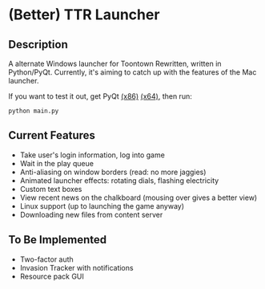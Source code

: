 # (Better) TTR Launcher

## Description
A alternate Windows launcher for Toontown Rewritten, written in Python/PyQt. Currently, it's aiming to catch up with the features of the Mac launcher. 

If you want to test it out, get PyQt [(x86)][1] [(x64)][2], then run:
```
python main.py
```

## Current Features
* Take user's login information, log into game
* Wait in the play queue
* Anti-aliasing on window borders (read: no more jaggies)
* Animated launcher effects: rotating dials, flashing electricity
* Custom text boxes
* View recent news on the chalkboard (mousing over gives a better view)
* Linux support (up to launching the game anyway)
* Downloading new files from content server

## To Be Implemented
* Two-factor auth
* Invasion Tracker with notifications
* Resource pack GUI

[1]: http://sourceforge.net/projects/pyqt/files/PyQt4/PyQt-4.11.1/PyQt4-4.11.1-gpl-Py2.7-Qt4.8.6-x32.exe
[2]: http://sourceforge.net/projects/pyqt/files/PyQt4/PyQt-4.11.1/PyQt4-4.11.1-gpl-Py2.7-Qt4.8.6-x64.exe
